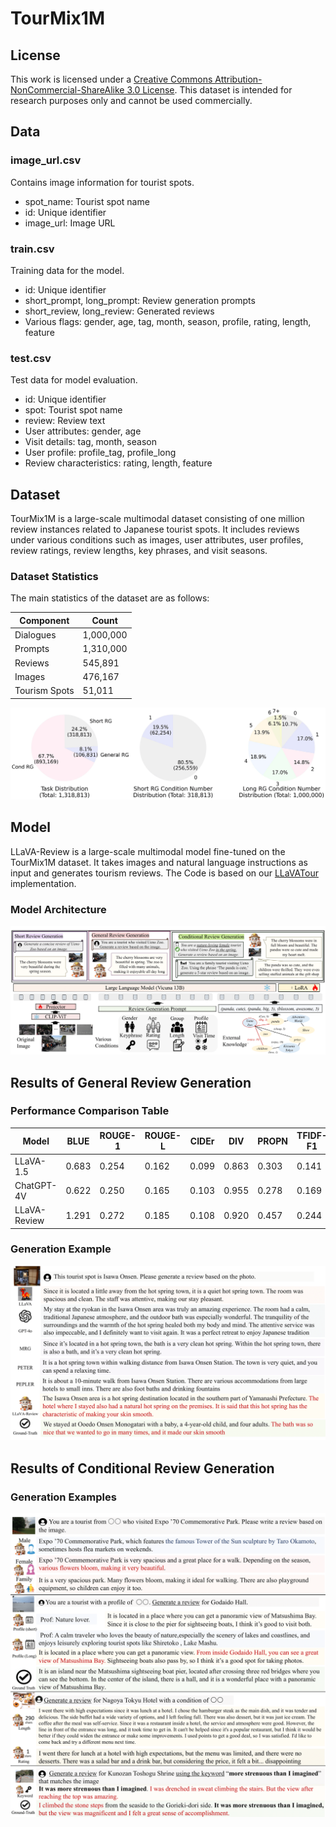 # TourMix1M

## License

This work is licensed under a [Creative Commons Attribution-NonCommercial-ShareAlike 3.0 License](http://creativecommons.org/licenses/by-nc-sa/3.0/). This dataset is intended for research purposes only and cannot be used commercially.

## Data

### image_url.csv
Contains image information for tourist spots.
* spot_name: Tourist spot name
* id: Unique identifier
* image_url: Image URL

### train.csv
Training data for the model.
* id: Unique identifier
* short_prompt, long_prompt: Review generation prompts
* short_review, long_review: Generated reviews
* Various flags: gender, age, tag, month, season, profile, rating, length, feature

### test.csv
Test data for model evaluation.
* id: Unique identifier
* spot: Tourist spot name
* review: Review text
* User attributes: gender, age
* Visit details: tag, month, season
* User profile: profile_tag, profile_long
* Review characteristics: rating, length, feature
  
## Dataset
TourMix1M is a large-scale multimodal dataset consisting of one million review instances related to Japanese tourist spots. It includes reviews under various conditions such as images, user attributes, user profiles, review ratings, review lengths, key phrases, and visit seasons.

### Dataset Statistics

The main statistics of the dataset are as follows:

| Component | Count |
|-----------|-------|
| Dialogues | 1,000,000 |
| Prompts | 1,310,000 |
| Reviews | 545,891 |
| Images | 476,167 |
| Tourism Spots | 51,011 |

![Dataset Statistics Graph](readme_images/task_pie_wide.png)

## Model

LLaVA-Review is a large-scale multimodal model fine-tuned on the TourMix1M dataset. It takes images and natural language instructions as input and generates tourism reviews. The Code is based on our [LLaVATour](https://github.com/HiromasaYamanishi/LLaVATour) implementation.

### Model Architecture

![LLaVA-Review Model Architecture](readme_images/llavareview_arch.png)

## Results of General Review Generation

### Performance Comparison Table

| Model | BLUE | ROUGE-1 | ROUGE-L | CIDEr | DIV | PROPN | TFIDF-F1 | Senti-F1 | length |
|-------|------|---------|---------|-------|-----|-------|----------|----------|--------|
| LLaVA-1.5 | 0.683 | 0.254 | 0.162 | 0.099 | 0.863 | 0.303 | 0.141 | 0.029 | 133.8 |
| ChatGPT-4V | 0.622 | 0.250 | 0.165 | 0.103 | 0.955 | 0.278 | 0.169 | 0.036 | 70.9 |
| LLaVA-Review | 1.291 | 0.272 | 0.185 | 0.108 | 0.920 | 0.457 | 0.244 | 0.045 | 54.9 |

### Generation Example

![General Review Generation Example](readme_images/general_rg_example.png)

## Results of Conditional Review Generation

### Generation Examples


![User Attribute Conditioning Example](readme_images/cond_rg_examples.png)

